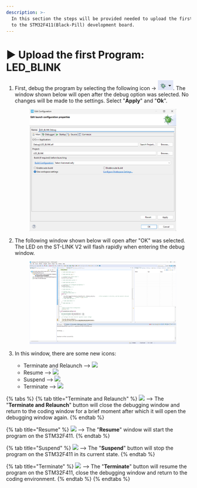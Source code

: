 ```yaml
---
description: >-
  In this section the steps will be provided needed to upload the first program
  to the STM32F411(Black-Pill) development board.
---
```


# ▶ Upload the first Program: LED\_BLINK

1.  First, debug the program by selecting the following icon -> ![](../.gitbook/assets/Debug.png). The window shown below will open after the debug option was selected. No changes will be made to the settings. Select "**Apply**" and "**Ok**".

    <figure><img src="../.gitbook/assets/Debug Main.png" alt=""><figcaption></figcaption></figure>
2.  The following window shown below will open after "OK" was selected. The LED on the ST-LINK V2 will flash rapidly when entering the debug window.

    <figure><img src="../.gitbook/assets/Debug Window.png" alt=""><figcaption></figcaption></figure>
3. In this window, there are some new icons:
   * Terminate and Relaunch --> ![](<../.gitbook/assets/1. Debug Page Icons\_Terminate and Relaunch.png>)
   * Resume --> ![](<../.gitbook/assets/1. Debug Page Icons\_Resume.png>)
   * Suspend --> ![](<../.gitbook/assets/2. Debug Page Icons\_Suspend.png>)
   * Terminate --> ![](<../.gitbook/assets/1. Debug Page Icons\_Terminate.png>)

{% tabs %}
{% tab title="Terminate and Relaunch" %}
![](<../.gitbook/assets/1. Debug Page Icons\_Terminate and Relaunch.png>) --> The "**Terminate and Relaunch**" button will close the debugging window and return to the coding window for a brief moment after which it will open the debugging window again.
{% endtab %}

{% tab title="Resume" %}
![](<../.gitbook/assets/1. Debug Page Icons\_Resume.png>) --> The "**Resume**" window will start the program on the STM32F411.
{% endtab %}

{% tab title="Suspend" %}
![](<../.gitbook/assets/2. Debug Page Icons\_Suspend.png>) --> The "**Suspend**" button will stop the program on the STM32F411 in its current state.
{% endtab %}

{% tab title="Terminate" %}
![](<../.gitbook/assets/1. Debug Page Icons\_Terminate.png>) --> The "**Terminate**" button will resume the program on the STM32F411, close the debugging window and return to the coding environment.
{% endtab %}
{% endtabs %}
